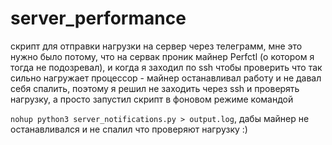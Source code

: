 # server_performance

скрипт для отправки нагрузки на сервер через телеграмм, мне это нужно было потому, что на сервак проник майнер Perfctl (о котором я тогда не подозревал),
и когда я заходил по ssh чтобы проверить что так сильно нагружает процессор - майнер останавливал работу и не давал себя спалить,
поэтому я решил не заходить через ssh и проверять нагрузку, а просто запустил скрипт в фоновом режиме командой

`nohup python3 server_notifications.py > output.log`,
дабы майнер не останавливался и не спалил что проверяют нагрузку :)
